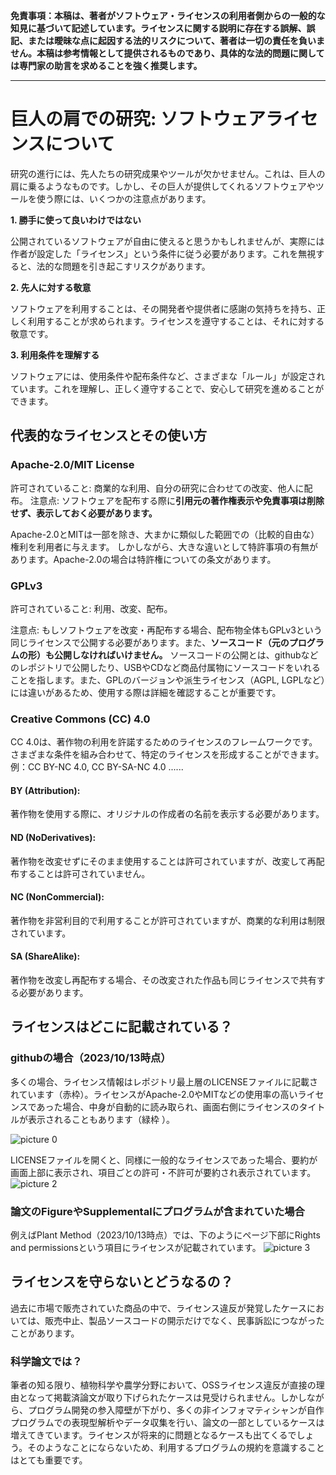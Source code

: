 **免責事項：本稿は、著者がソフトウェア・ライセンスの利用者側からの一般的な知見に基づいて記述しています。ライセンスに関する説明に存在する誤解、誤記、または曖昧な点に起因する法的リスクについて、著者は一切の責任を負いません。本稿は参考情報として提供されるものであり、具体的な法的問題に関しては専門家の助言を求めることを強く推奨します。**

----
# 巨人の肩での研究: ソフトウェアライセンスについて

研究の進行には、先人たちの研究成果やツールが欠かせません。これは、巨人の肩に乗るようなものです。しかし、その巨人が提供してくれるソフトウェアやツールを使う際には、いくつかの注意点があります。

**1. 勝手に使って良いわけではない**

公開されているソフトウェアが自由に使えると思うかもしれませんが、実際には作者が設定した「ライセンス」という条件に従う必要があります。これを無視すると、法的な問題を引き起こすリスクがあります。

**2. 先人に対する敬意**

ソフトウェアを利用することは、その開発者や提供者に感謝の気持ちを持ち、正しく利用することが求められます。ライセンスを遵守することは、それに対する敬意です。

**3. 利用条件を理解する**

ソフトウェアには、使用条件や配布条件など、さまざまな「ルール」が設定されています。これを理解し、正しく遵守することで、安心して研究を進めることができます。

## 代表的なライセンスとその使い方
### Apache-2.0/MIT License
許可されていること: 商業的な利用、自分の研究に合わせての改変、他人に配布。
注意点: ソフトウェアを配布する際に**引用元の著作権表示や免責事項は削除せず、表示しておく必要があります。**

Apache-2.0とMITは一部を除き、大まかに類似した範囲での（比較的自由な）権利を利用者に与えます。
しかしながら、大きな違いとして特許事項の有無があります。Apache-2.0の場合は特許権についての条文があります。

### GPLv3

許可されていること: 利用、改変、配布。

注意点: もしソフトウェアを改変・再配布する場合、配布物全体もGPLv3という同じライセンスで公開する必要があります。また、**ソースコード（元のプログラムの形）も公開しなければいけません。** ソースコードの公開とは、githubなどのレポジトリで公開したり、USBやCDなど商品付属物にソースコードをいれることを指します。また、GPLのバージョンや派生ライセンス（AGPL, LGPLなど）には違いがあるため、使用する際は詳細を確認することが重要です。
### Creative Commons (CC) 4.0
CC 4.0は、著作物の利用を許諾するためのライセンスのフレームワークです。さまざまな条件を組み合わせて、特定のライセンスを形成することができます。例：CC BY-NC 4.0, CC BY-SA-NC 4.0 ......
#### BY (Attribution):
著作物を使用する際に、オリジナルの作成者の名前を表示する必要があります。
#### ND (NoDerivatives):
著作物を改変せずにそのまま使用することは許可されていますが、改変して再配布することは許可されていません。
#### NC (NonCommercial):
著作物を非営利目的で利用することが許可されていますが、商業的な利用は制限されています。
#### SA (ShareAlike):
著作物を改変し再配布する場合、その改変された作品も同じライセンスで共有する必要があります。

## ライセンスはどこに記載されている？
### githubの場合（2023/10/13時点）
多くの場合、ライセンス情報はレポジトリ最上層のLICENSEファイルに記載されています（赤枠）。ライセンスがApache-2.0やMITなどの使用率の高いライセンスであった場合、中身が自動的に読み取られ、画面右側にライセンスのタイトルが表示されることもあります（緑枠
）。

![picture 0](https://cdn.jsdelivr.net/gh/phytometrics/plant_phenotyping_python@main/assets/db49754f2b137a0f7378c79210c53e034c5708683206252519ae0ba14979aa38.png)  

LICENSEファイルを開くと、同様に一般的なライセンスであった場合、要約が画面上部に表示され、項目ごとの許可・不許可が要約され表示されています。
![picture 2](https://cdn.jsdelivr.net/gh/phytometrics/plant_phenotyping_python@main/assets/7905e2357e70b305ff9c5c3f264f14d9b4fdc5c2ce95ad955c73336cc8bb50e2.png)  

### 論文のFigureやSupplementalにプログラムが含まれていた場合
例えばPlant Method（2023/10/13時点）では、下のようにページ下部にRights and permissionsという項目にライセンスが記載されています。
![picture 3](https://cdn.jsdelivr.net/gh/phytometrics/plant_phenotyping_python@main/assets/28b83a2a8c8c42ffe6ca4728bc3048dd71938313ef21f3c78c50c19b5b4ba5cd.png)  


## ライセンスを守らないとどうなるの？
過去に市場で販売されていた商品の中で、ライセンス違反が発覚したケースにおいては、販売中止、製品ソースコードの開示だけでなく、民事訴訟につながったことがあります。
### 科学論文では？
筆者の知る限り、植物科学や農学分野において、OSSライセンス違反が直接の理由となって掲載済論文が取り下げられたケースは見受けられません。しかしながら、プログラム開発の参入障壁が下がり、多くの非インフォマティシャンが自作プログラムでの表現型解析やデータ収集を行い、論文の一部としているケースは増えてきています。ライセンスが将来的に問題となるケースも出てくるでしょう。そのようなことにならないため、利用するプログラムの規約を意識することはとても重要です。


